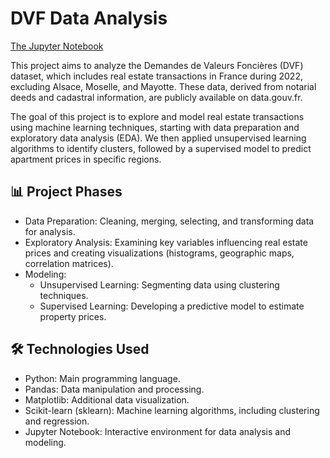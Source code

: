 # DVF Data Analysis
[The Jupyter Notebook](https://albanecoiffe.github.io/DVF_Projet/)

This project aims to analyze the Demandes de Valeurs Foncières (DVF) dataset, which includes real estate transactions in France during 2022, excluding Alsace, Moselle, and Mayotte. These data, derived from notarial deeds and cadastral information, are publicly available on data.gouv.fr.

The goal of this project is to explore and model real estate transactions using machine learning techniques, starting with data preparation and exploratory data analysis (EDA). We then applied unsupervised learning algorithms to identify clusters, followed by a supervised model to predict apartment prices in specific regions.

## 📊 Project Phases
- Data Preparation: Cleaning, merging, selecting, and transforming data for analysis.
- Exploratory Analysis: Examining key variables influencing real estate prices and creating visualizations (histograms, geographic maps, correlation matrices).
- Modeling:
  - Unsupervised Learning: Segmenting data using clustering techniques.
  - Supervised Learning: Developing a predictive model to estimate property prices.

## 🛠️ Technologies Used
- Python: Main programming language.
- Pandas: Data manipulation and processing.
- Matplotlib: Additional data visualization.
- Scikit-learn (sklearn): Machine learning algorithms, including clustering and regression.
- Jupyter Notebook: Interactive environment for data analysis and modeling.
